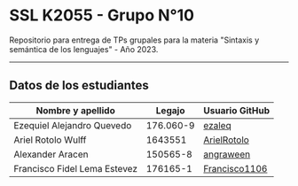 # SSL K2055 - Grupo N°10

Repositorio para entrega de TPs grupales para la materia "Sintaxis y semántica de los lenguajes" - Año 2023.

<hr>


## Datos de los estudiantes
<table>
    <thead>
        <th>Nombre y apellido</th>
        <th>Legajo</th>
        <th>Usuario GitHub</th>
    </thead>
    <tbody>
        <tr>
            <td>Ezequiel Alejandro Quevedo</td>
            <td>176.060-9</td>
            <td><a href="https://github.com/ezaleq">ezaleq</a></td>
        </tr>
        <tr>
            <td>Ariel Rotolo Wulff</td>
            <td>1643551</td>
            <td><a href="https://github.com/ArielRotolo">ArielRotolo</a></td>
        </tr>
        <tr>
            <td>Alexander Aracen</td>
            <td>150565-8</td>
            <td><a href="https://github.com/angraween">angraween</a></td>
        </tr>
        <tr>
            <td>Francisco Fidel Lema Estevez</td>
            <td>176165-1</td>
            <td><a href="https://github.com/Francisco1106">Francisco1106</a></td>
        </tr>
    </tbody>
</table>
